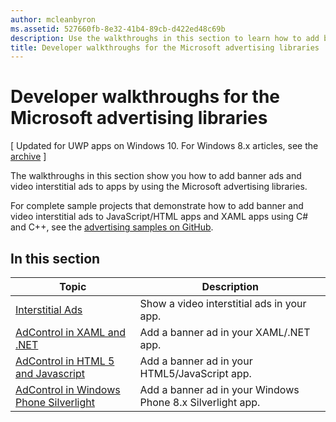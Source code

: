 ```yaml
---
author: mcleanbyron
ms.assetid: 527660fb-8e32-41b4-89cb-d422ed48c69b
description: Use the walkthroughs in this section to learn how to add banner ads and video interstitial ads to apps by using the Microsoft advertising libraries.
title: Developer walkthroughs for the Microsoft advertising libraries
---
```


# Developer walkthroughs for the Microsoft advertising libraries


\[ Updated for UWP apps on Windows 10. For Windows 8.x articles, see the [archive](http://go.microsoft.com/fwlink/p/?linkid=619132) \]

The walkthroughs in this section show you how to add banner ads and video interstitial ads to apps by using the Microsoft advertising libraries.

For complete sample projects that demonstrate how to add banner and video interstitial ads to JavaScript/HTML apps and XAML apps using C# and C++, see the [advertising samples on GitHub](http://aka.ms/githubads).

## In this section

|  Topic    | Description |               
|----------|-------|
| [Interstitial Ads](interstitial-ads.md)    | Show a video interstitial ads in your app.        |
| [AdControl in XAML and .NET](adcontrol-in-xaml-and--net.md)     | Add a banner ad in your XAML/.NET app.        |
| [AdControl in HTML 5 and Javascript](adcontrol-in-html-5-and-javascript.md)     | Add a banner ad in your HTML5/JavaScript app.        |
| [AdControl in Windows Phone Silverlight](adcontrol-in-windows-phone-silverlight.md)       | Add a banner ad in your Windows Phone 8.x Silverlight app. |



 

 


<!--HONumber=Jun16_HO3-->



